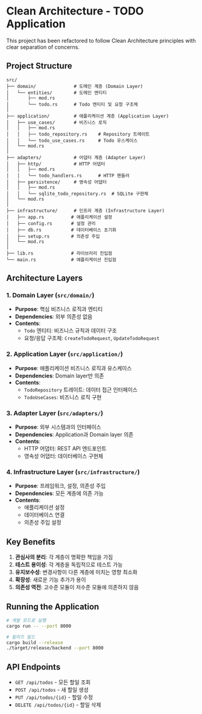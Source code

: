 # Clean Architecture - TODO Application

This project has been refactored to follow Clean Architecture principles with clear separation of concerns.

## Project Structure

```
src/
├── domain/              # 도메인 계층 (Domain Layer)
│   └── entities/        # 도메인 엔티티
│       ├── mod.rs
│       └── todo.rs      # Todo 엔티티 및 요청 구조체
│
├── application/         # 애플리케이션 계층 (Application Layer)
│   ├── use_cases/       # 비즈니스 로직
│   │   ├── mod.rs
│   │   ├── todo_repository.rs    # Repository 트레이트
│   │   └── todo_use_cases.rs     # Todo 유스케이스
│   └── mod.rs
│
├── adapters/            # 어댑터 계층 (Adapter Layer)
│   ├── http/            # HTTP 어댑터
│   │   ├── mod.rs
│   │   └── todo_handlers.rs      # HTTP 핸들러
│   ├── persistence/     # 영속성 어댑터
│   │   ├── mod.rs
│   │   └── sqlite_todo_repository.rs  # SQLite 구현체
│   └── mod.rs
│
├── infrastructure/      # 인프라 계층 (Infrastructure Layer)
│   ├── app.rs          # 애플리케이션 설정
│   ├── config.rs       # 설정 관리
│   ├── db.rs           # 데이터베이스 초기화
│   ├── setup.rs        # 의존성 주입
│   └── mod.rs
│
├── lib.rs              # 라이브러리 진입점
└── main.rs             # 애플리케이션 진입점
```

## Architecture Layers

### 1. Domain Layer (`src/domain/`)
- **Purpose**: 핵심 비즈니스 로직과 엔티티
- **Dependencies**: 외부 의존성 없음
- **Contents**:
  - `Todo` 엔티티: 비즈니스 규칙과 데이터 구조
  - 요청/응답 구조체: `CreateTodoRequest`, `UpdateTodoRequest`

### 2. Application Layer (`src/application/`)
- **Purpose**: 애플리케이션 비즈니스 로직과 유스케이스
- **Dependencies**: Domain layer만 의존
- **Contents**:
  - `TodoRepository` 트레이트: 데이터 접근 인터페이스
  - `TodoUseCases`: 비즈니스 로직 구현

### 3. Adapter Layer (`src/adapters/`)
- **Purpose**: 외부 시스템과의 인터페이스
- **Dependencies**: Application과 Domain layer 의존
- **Contents**:
  - HTTP 어댑터: REST API 엔드포인트
  - 영속성 어댑터: 데이터베이스 구현체

### 4. Infrastructure Layer (`src/infrastructure/`)
- **Purpose**: 프레임워크, 설정, 의존성 주입
- **Dependencies**: 모든 계층에 의존 가능
- **Contents**:
  - 애플리케이션 설정
  - 데이터베이스 연결
  - 의존성 주입 설정

## Key Benefits

1. **관심사의 분리**: 각 계층이 명확한 책임을 가짐
2. **테스트 용이성**: 각 계층을 독립적으로 테스트 가능
3. **유지보수성**: 변경사항이 다른 계층에 미치는 영향 최소화
4. **확장성**: 새로운 기능 추가가 용이
5. **의존성 역전**: 고수준 모듈이 저수준 모듈에 의존하지 않음

## Running the Application

```bash
# 개발 모드로 실행
cargo run -- --port 8000

# 릴리즈 빌드
cargo build --release
./target/release/backend --port 8000
```

## API Endpoints

- `GET /api/todos` - 모든 할일 조회
- `POST /api/todos` - 새 할일 생성
- `PUT /api/todos/{id}` - 할일 수정
- `DELETE /api/todos/{id}` - 할일 삭제